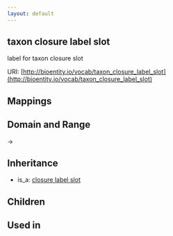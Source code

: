 ```yaml
---
layout: default
---
```


## taxon closure label slot


label for taxon closure slot

URI: [http://bioentity.io/vocab/taxon_closure_label_slot](http://bioentity.io/vocab/taxon_closure_label_slot)
## Mappings


## Domain and Range

 -> 

## Inheritance

 *  is_a: [closure label slot](closure_label_slot.html)

## Children


## Used in

